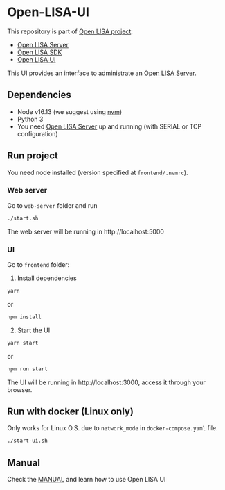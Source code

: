 # Open-LISA-UI

This repository is part of [Open LISA project](https://github.com/open-lisa):
* [Open LISA Server](https://github.com/open-lisa/Open-LISA-Server)
* [Open LISA SDK](https://github.com/open-lisa/Open-LISA-SDK)
* [Open LISA UI](https://github.com/open-lisa/Open-LISA-UI)

This UI provides an interface to administrate an [Open LISA Server](https://github.com/open-lisa/Open-LISA-Server).

## Dependencies

- Node v16.13 (we suggest using [nvm](https://github.com/nvm-sh/nvm))
- Python 3
- You need [Open LISA Server](https://github.com/open-lisa/Open-LISA-Server) up and running (with SERIAL or TCP configuration)

## Run project

You need node installed (version specified at `frontend/.nvmrc`).

### Web server

Go to `web-server` folder and run

```bash
./start.sh
```

The web server will be running in http://localhost:5000

### UI

Go to `frontend` folder:

1. Install dependencies

```bash
yarn
```

or

```bash
npm install
```

2. Start the UI

```bash
yarn start
```

or

```bash
npm run start
```

The UI will be running in http://localhost:3000, access it through your browser.

## Run with docker (Linux only)

Only works for Linux O.S. due to `network_mode` in `docker-compose.yaml` file.

```bash
./start-ui.sh
```

## Manual

Check the [MANUAL](https://github.com/open-lisa/Open-LISA-UI/tree/main/docs/manual) and learn how to use Open LISA UI
